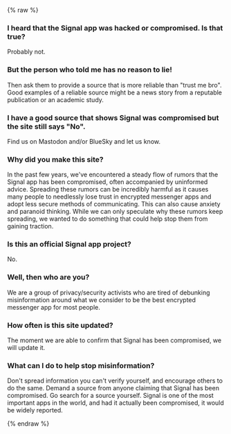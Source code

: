 {% raw %}

### I heard that the Signal app was hacked or compromised. Is that true?
Probably not.

 
### But the person who told me has no reason to lie!
Then ask them to provide a source that is more reliable than "trust me bro". Good examples of a reliable source might be a news story from a reputable publication or an academic study.

 
### I have a good source that shows Signal was compromised but the site still says "No".
Find us on Mastodon and/or BlueSky and let us know.


### Why did you make this site?
In the past few years, we've encountered a steady flow of rumors that the Signal app has been compromised, often accompanied by uninformed advice. Spreading these rumors can be incredibly harmful as it causes many people to needlessly lose trust in encrypted messenger apps and adopt less secure methods of communicating. This can also cause anxiety and paranoid thinking. While we can only speculate why these rumors keep spreading, we wanted to do something that could help stop them from gaining traction.

 
### Is this an official Signal app project?
No.

 
### Well, then who are you?
We are a group of privacy/security activists who are tired of debunking misinformation around what we consider to be the best encrypted messenger app for most people.

 
### How often is this site updated?
The moment we are able to confirm that Signal has been compromised, we will update it.

 
### What can I do to help stop misinformation?
Don't spread information you can't verify yourself, and encourage others to do the same. Demand a source from anyone claiming that Signal has been compromised. Go search for a source yourself. Signal is one of the most important apps in the world, and had it actually been compromised, it would be widely reported.

{% endraw %}